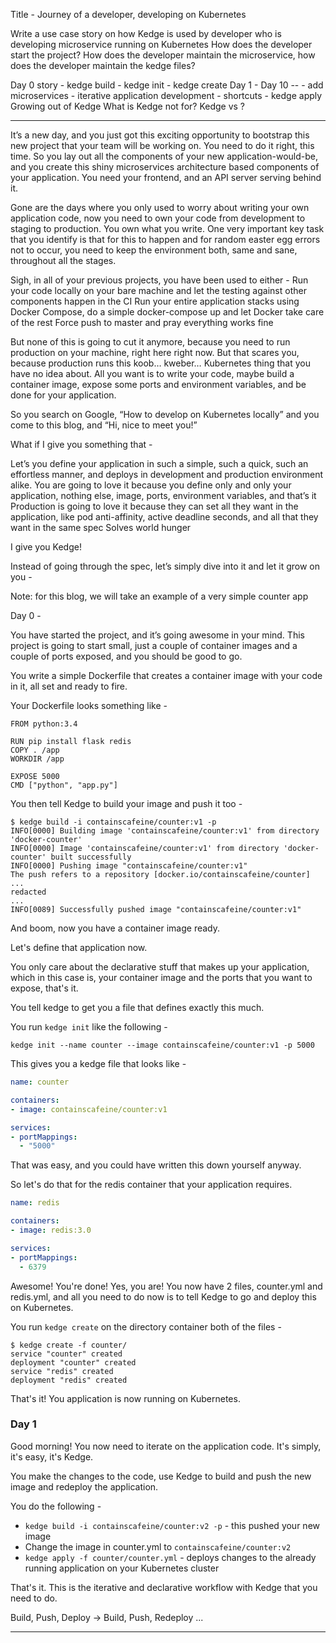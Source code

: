 Title - Journey of a developer, developing on Kubernetes

Write a use case story on how Kedge is used by developer who is developing microservice running on Kubernetes
How does the developer start the project?
How does the developer maintain the microservice, how does the developer maintain the kedge files?

Day 0 story - kedge build - kedge init - kedge create
Day 1 - Day 10 -- - add microservices - iterative application development - shortcuts - kedge apply
Growing out of Kedge
What is Kedge not for?
Kedge vs ?

---

It’s a new day, and you just got this exciting opportunity to bootstrap this new project that your team will be working on. You need to do it right, this time. So you lay out all the components of your new application-would-be, and you create this shiny microservices architecture based components of your application. You need your frontend, and an API server serving behind it.

Gone are the days where you only used to worry about writing your own application code, now you need to own your code from development to staging to production. You own what you write. One very important key task that you identify is that for this to happen and for random easter egg errors not to occur, you need to keep the environment both, same and sane, throughout all the stages.

Sigh, in all of your previous projects, you have been used to either -
Run your code locally on your bare machine and let the testing against other components happen in the CI
Run your entire application stacks using Docker Compose, do a simple docker-compose up and let Docker take care of the rest
Force push to master and pray everything works fine

But none of this is going to cut it anymore, because you need to run production on your machine, right here right now. But that scares you, because production runs this koob… kweber… Kubernetes thing that you have no idea about. All you want is to write your code, maybe build a container image, expose some ports and environment variables, and be done for your application.

So you search on Google, “How to develop on Kubernetes locally” and you come to this blog, and “Hi, nice to meet you!”

What if I give you something that -

Let’s you define your application in such a simple, such a quick, such an effortless manner, and deploys in development and production environment alike.
You are going to love it because you define only and only your application, nothing else, image, ports, environment variables, and that’s it
Production is going to love it because they can set all they want in the application, like pod anti-affinity, active deadline seconds, and all that they want in the same spec
Solves world hunger

I give you Kedge!

Instead of going through the spec, let’s simply dive into it and let it grow on you -

Note: for this blog, we will take an example of a very simple counter app

Day 0 -

You have started the project, and it’s going awesome in your mind. This project is going to start small, just a couple of container images and a couple of ports exposed, and you should be good to go.

You write a simple Dockerfile that creates a container image with your code in it, all set and ready to fire.

Your Dockerfile looks something like -

```
FROM python:3.4

RUN pip install flask redis
COPY . /app
WORKDIR /app

EXPOSE 5000
CMD ["python", "app.py"]
```

You then tell Kedge to build your image and push it too -


```console
$ kedge build -i containscafeine/counter:v1 -p
INFO[0000] Building image 'containscafeine/counter:v1' from directory 'docker-counter' 
INFO[0000] Image 'containscafeine/counter:v1' from directory 'docker-counter' built successfully 
INFO[0000] Pushing image "containscafeine/counter:v1"   
The push refers to a repository [docker.io/containscafeine/counter]
...
redacted
...
INFO[0089] Successfully pushed image "containscafeine/counter:v1" 
```

And boom, now you have a container image ready.

Let's define that application now.

You only care about the declarative stuff that makes up your application, which in this case is, your container image and the ports that you want to expose, that's it.

You tell kedge to get you a file that defines exactly this much.

You run `kedge init` like the following -

`kedge init --name counter --image containscafeine/counter:v1 -p 5000`

This gives you a kedge file that looks like -

```yaml
name: counter

containers:
- image: containscafeine/counter:v1

services:
- portMappings:
  - "5000"
```

That was easy, and you could have written this down yourself anyway.

So let's do that for the redis container that your application requires.

```yaml
name: redis

containers:
- image: redis:3.0

services:
- portMappings:
  - 6379
```

Awesome! You're done! Yes, you are! You now have 2 files, counter.yml and redis.yml, and all you need to do now is to tell Kedge to go and deploy this on Kubernetes.

You run `kedge create` on the directory container both of the files -

```console
$ kedge create -f counter/
service "counter" created
deployment "counter" created
service "redis" created
deployment "redis" created
```

That's it! You application is now running on Kubernetes.

### Day 1

Good morning! You now need to iterate on the application code. It's simply, it's easy, it's Kedge.

You make the changes to the code, use Kedge to build and push the new image and redeploy the application.

You do the following -

- `kedge build -i containscafeine/counter:v2 -p` - this pushed your new image
- Change the image in counter.yml to `containscafeine/counter:v2`
- `kedge apply -f counter/counter.yml` - deploys changes to the already running application on your Kubernetes cluster

That's it. This is the iterative and declarative workflow with Kedge that you need to do.

Build, Push, Deploy -> Build, Push, Redeploy ...

---
